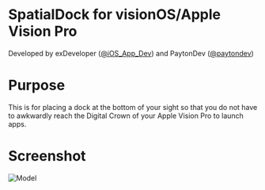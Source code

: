 # SpatialDock for visionOS/Apple Vision Pro
Developed by exDeveloper ([@iOS_App_Dev](https://twitter.com/iOS_App_Dev)) and PaytonDev ([@paytondev](https://twitter.com/paytondev))

# Purpose
This is for placing a dock at the bottom of your sight so that you do not have to awkwardly reach the Digital Crown of your Apple Vision Pro to launch apps.

# Screenshot
![Model](http://url/to/img.png](https://github.com/kjwamlex/SpatialDock/blob/main/simulator_screenshot_E092138F-E2EF-4EC7-9968-09DFE76D9440.png)https://github.com/kjwamlex/SpatialDock/blob/main/simulator_screenshot_E092138F-E2EF-4EC7-9968-09DFE76D9440.png)
